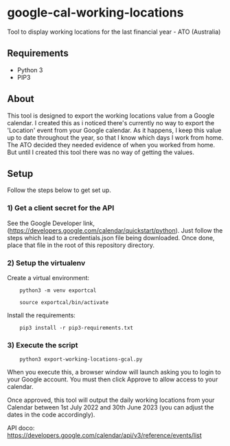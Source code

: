 # google-cal-working-locations
Tool to display working locations for the last financial year - ATO (Australia)

## Requirements
- Python 3
- PIP3

## About
This tool is designed to export the working locations value
from a Google calendar. I created this as i noticed there's
currently no way to export the 'Location' event from your
Google calendar. As it happens, I keep this value up to date
throughout the year, so that I know which days I work from 
home. The ATO decided they needed evidence of when you
worked from home. But until I created this tool there was
no way of getting the values.

## Setup
Follow the steps below to get set up.

### 1) Get a client secret for the API
See the Google Developer link, (https://developers.google.com/calendar/quickstart/python).
Just follow the steps which lead to a credentials.json file being downloaded. Once done,
place that file in the root of this repository directory.

### 2) Setup the virtualenv
Create a virtual environment:

        python3 -m venv exportcal
        
        source exportcal/bin/activate

Install the requirements:

        pip3 install -r pip3-requirements.txt

### 3) Execute the script

        python3 export-working-locations-gcal.py

When you execute this, a browser window will launch asking you to login
to your Google account. You must then click Approve to allow access to 
your calendar.

Once approved, this tool will output the daily working locations from your
Calendar between 1st July 2022 and 30th June 2023
(you can adjust the dates in the code accordingly).

API doco:
https://developers.google.com/calendar/api/v3/reference/events/list
